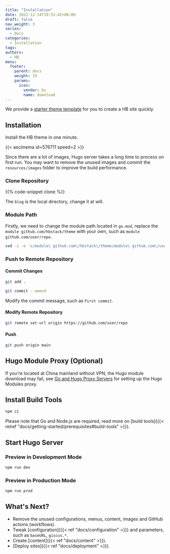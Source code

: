 ```yaml
---
title: "Installation"
date: 2022-12-14T19:53:42+08:00
draft: false
nav_weight: 3
series:
  - Docs
categories:
  - Installation
tags:
authors:
  - HB
menu:
  footer:
    parent: docs
    weight: 33
    params:
      icon:
        vendor: bs
        name: download
---
```


We provide a [starter theme template](https://github.com/hbstack/theme) for you to create a HB site quickly.

<!--more-->

## Installation

Install the HB theme in one minute.

{{< asciinema id=576711 speed=2 >}}

Since there are a lot of images, Hugo server takes a long time to process on first run. You may want to remove the unused images and commit the `resources/images` folder to improve the build performance.

### Clone Repository

{{% code-snippet clone %}}

The `blog` is the local directory, change it at will.

### Module Path

Firstly, we need to change the module path located in `go.mod`, replace the `module github.com/hbstack/theme` with your own, such as `module github.com/user/repo`.

```sh
sed -i -e 's/module\ github.com\/hbstack\/theme/module\ github.com\/user\/repo/' go.mod
```

### Push to Remote Repository

#### Commit Changes

```sh
git add .

git commit --amend
```

Modify the commit message, such as `First commit`.

#### Modify Remote Repository

```sh
git remote set-url origin https://github.com/user/repo
```

#### Push

```sh
git push origin main
```

## Hugo Module Proxy (Optional)

If you're located at China mainland without VPN, the Hugo module download may fail, see [Go and Hugo Proxy Servers](https://hugomods.com/en/blog/2023/04/go-and-hugo-proxy-servers/) for setting up the Hugo Modules proxy.

## Install Build Tools

```sh
npm ci
```

Please note that Go and Node.js are required, read more on [build tools]({{< relref "docs/getting-started/prerequisites#build-tools" >}}).

## Start Hugo Server

### Preview in Development Mode

```sh
npm run dev
```

### Preview in Production Mode

```sh
npm run prod
```

## What's Next?

- Remove the unused configurations, menus, content, images and GitHub actions (workflows).
- Tweak [configuration]({{< ref "docs/configuration" >}}) and parameters, such as `baseURL`, `giscus.*`.
- Create [content]({{< ref "docs/content" >}}).
- [Deploy sites]({{< ref "docs/deployment" >}}).
